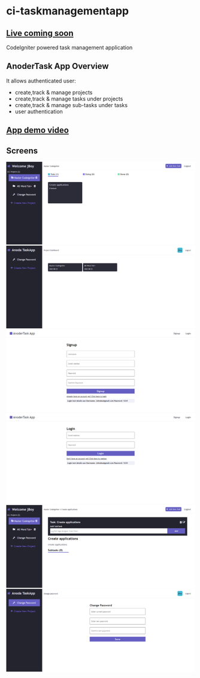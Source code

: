 # ci-taskmanagementapp 
## [Live coming soon](#)
CodeIgniter powered task management application

## AnoderTask App Overview
It allows authenticated user:
- create,track & manage projects
- create,track & manage tasks under projects
- create,track & manage sub-tasks under tasks
- user authentication

## [App demo video](https://user-images.githubusercontent.com/67139158/187041747-d1a912eb-12b5-406a-9177-6ad7279e06d7.webm)


## Screens
![This is an image](public/assets/screens/img1.png)
![This is an image](public/assets/screens/img2.png)
![This is an image](public/assets/screens/img3.png)
![This is an image](public/assets/screens/img4.png)
![This is an image](public/assets/screens/img5.png)
![This is an image](public/assets/screens/img6.png)
